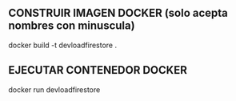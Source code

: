 ## CONSTRUIR IMAGEN DOCKER (solo acepta nombres con minuscula)

docker build -t devloadfirestore .

## EJECUTAR CONTENEDOR DOCKER

docker run devloadfirestore




